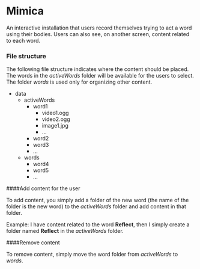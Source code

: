# Mimica

An interactive installation that users record themselves trying to act a word using their bodies. Users can also see, on another screen, content related to each word.

### File structure

The following file structure indicates where the content should be placed. The words in the *activeWords* folder will be available for the users to select. The folder *words* is used only for organizing other content.

- data
  - activeWords
    - word1
      - video1.ogg
      - video2.ogg
      - image1.jpg
      - ...
    - word2
    - word3
    - ...
  - words
    - word4
    - word5
    - ...

####Add content for the user

To add content, you simply add a folder of the new word (the name of the folder is the new word) to the *activeWords* folder and add content in that folder.

Example: I have content related to the word **Reflect**, then I simply create a folder named **Reflect** in the *activeWords* folder.

####Remove content

To remove content, simply move the word folder from *activeWords* to *words*.